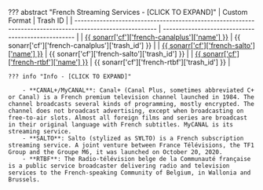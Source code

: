 ??? abstract "French Streaming Services - [CLICK TO EXPAND]"
    | Custom Format                                                                                            | Trash ID                                           |
    | -------------------------------------------------------------------------------------------------------- | -------------------------------------------------- |
    | [{{ sonarr['cf']['french-canalplus']['name'] }}](/Sonarr/sonarr-collection-of-custom-formats/#canalplus) | {{ sonarr['cf']['french-canalplus']['trash_id'] }} |
    | [{{ sonarr['cf']['french-salto']['name'] }}](/Sonarr/sonarr-collection-of-custom-formats/#salto)         | {{ sonarr['cf']['french-salto']['trash_id'] }}     |
    | [{{ sonarr['cf']['french-rtbf']['name'] }}](/Sonarr/sonarr-collection-of-custom-formats/#rtbf)           | {{ sonarr['cf']['french-rtbf']['trash_id'] }}      |

    ??? info "Info - [CLICK TO EXPAND]"

        - **CANAL+/MyCANAL**: Canal+ (Canal Plus, sometimes abbreviated C+ or Canal) is a French premium television channel launched in 1984. The channel broadcasts several kinds of programming, mostly encrypted. The channel does not broadcast advertising, except when broadcasting on free-to-air slots. Almost all foreign films and series are broadcast in their original language with French subtitles. MyCANAL is its streaming service.
        - **SALTO**: Salto (stylized as SⱯLTO) is a French subscription streaming service. A joint venture between France Télévisions, the TF1 Group and the Groupe M6, it was launched on October 20, 2020.
        - **RTBF**: The Radio-télévision belge de la Communauté française is a public service broadcaster delivering radio and television services to the French-speaking Community of Belgium, in Wallonia and Brussels.
